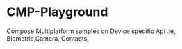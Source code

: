 # CMP-Playground
Compose Multiplatform samples on Device specific Api .ie, Biometric,Camera, Contacts,
